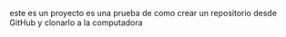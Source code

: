 este es un proyecto es una prueba de como crear un repositorio desde GitHub y clonarlo a la computadora
